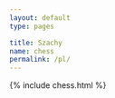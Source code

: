 ```yaml
---
layout: default
type: pages

title: Szachy
name: chess
permalink: /pl/
---
```


{% include chess.html %}
